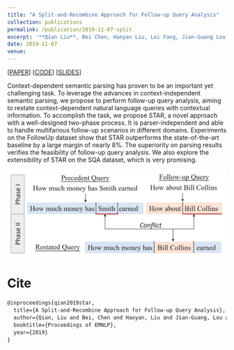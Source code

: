 ```yaml
---
title: "A Split-and-Recombine Approach for Follow-up Query Analysis"
collection: publications
permalink: /publication/2019-11-07-split
excerpt: '**Qian Liu**, Bei Chen, Haoyan Liu, Lei Fang, Jian-Guang Lou, Bin Zhou, Dongmei Zhang<br>In *Proceedings of the 2019 Conference on Empirical Methods in Natural Language Processing (**EMNLP-2019**)*'
date: 2019-11-07
venue:
---
```


\[[PAPER](https://arxiv.org/pdf/1909.08905.pdf)\] \[[CODE](https://github.com/microsoft/EMNLP2019-Split-And-Recombine)\] \[[SLIDES](/files/split-slides.pdf)\]

Context-dependent semantic parsing has proven to be an important yet challenging task. To leverage the advances in context-independent semantic parsing, we propose to perform follow-up query analysis, aiming to restate context-dependent natural language queries with contextual information. To accomplish the task, we propose STAR, a novel approach with a well-designed two-phase process. It is parser-independent and able to handle multifarious follow-up scenarios in different domains. Experiments on the FollowUp dataset show that STAR outperforms the state-of-the-art baseline by a large margin of nearly 8%. The superiority on parsing results verifies the feasibility of follow-up query analysis. We also explore the extensibility of STAR on the SQA dataset, which is very promising.

![Demo](/images/split-demo.JPG)

Cite
===

```latex
@inproceedings{qian2019star,
  title={A Split-and-Recombine Approach for Follow-up Query Analysis},
  author={Qian, Liu and Bei, Chen and Haoyan, Liu and Jian-Guang, Lou and Lei, Fang and Bin, Zhou and Dongmei, Zhang},
  booktitle={Proceedings of EMNLP},
  year={2019}
}
```